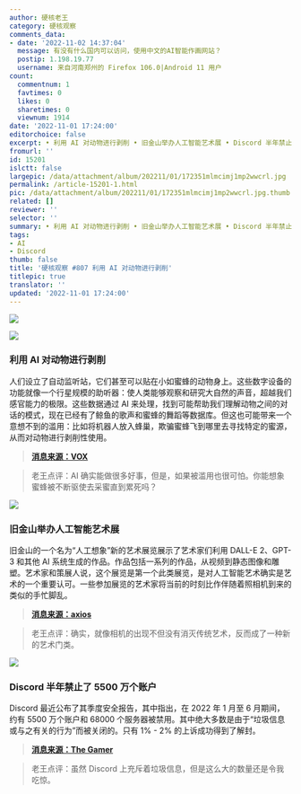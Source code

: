 ```yaml
---
author: 硬核老王
category: 硬核观察
comments_data:
- date: '2022-11-02 14:37:04'
  message: 有没有什么国内可以访问，使用中文的AI智能作画网站？
  postip: 1.198.19.77
  username: 来自河南郑州的 Firefox 106.0|Android 11 用户
count:
  commentnum: 1
  favtimes: 0
  likes: 0
  sharetimes: 0
  viewnum: 1914
date: '2022-11-01 17:24:00'
editorchoice: false
excerpt: • 利用 AI 对动物进行剥削 • 旧金山举办人工智能艺术展 • Discord 半年禁止了 5500 万个账户
fromurl: ''
id: 15201
islctt: false
largepic: /data/attachment/album/202211/01/172351mlmcimj1mp2wwcrl.jpg
permalink: /article-15201-1.html
pic: /data/attachment/album/202211/01/172351mlmcimj1mp2wwcrl.jpg.thumb.jpg
related: []
reviewer: ''
selector: ''
summary: • 利用 AI 对动物进行剥削 • 旧金山举办人工智能艺术展 • Discord 半年禁止了 5500 万个账户
tags:
- AI
- Discord
thumb: false
title: '硬核观察 #807 利用 AI 对动物进行剥削'
titlepic: true
translator: ''
updated: '2022-11-01 17:24:00'
---
```


![](/data/attachment/album/202211/01/172351mlmcimj1mp2wwcrl.jpg)


![](/data/attachment/album/202211/01/172356javiizuilrtiji4l.jpg)


### 利用 AI 对动物进行剥削


人们设立了自动监听站，它们甚至可以贴在小如蜜蜂的动物身上。这些数字设备的功能就像一个行星规模的助听器：使人类能够观察和研究大自然的声音，超越我们感官能力的极限。这些数据通过 AI 来处理，找到可能帮助我们理解动物之间的对话的模式，现在已经有了鲸鱼的歌声和蜜蜂的舞蹈等数据库。但这也可能带来一个意想不到的滥用：比如将机器人放入蜂巢，欺骗蜜蜂飞到哪里去寻找特定的蜜源，从而对动物进行剥削性使用。



> 
> **[消息来源：VOX](https://www.vox.com/recode/2022/10/30/23426406/ai-animals-google-translate-karen-bakker-sounds-of-life)**
> 
> 
> 



> 
> 老王点评：AI 确实能做很多好事，但是，如果被滥用也很可怕。你能想象蜜蜂被不断驱使去采蜜直到累死吗？
> 
> 
> 


![](/data/attachment/album/202211/01/172408d5mhwywdnyywy71v.jpg)


### 旧金山举办人工智能艺术展


旧金山的一个名为“人工想象”新的艺术展览展示了艺术家们利用 DALL-E 2、GPT-3 和其他 AI 系统生成的作品。作品包括一系列的作品，从视频到静态图像和雕塑。艺术家和策展人说，这个展览是第一个此类展览，是对人工智能艺术确实是艺术的一个重要认可。一些参加展览的艺术家将当前的时刻比作伴随着照相机到来的类似的手忙脚乱。



> 
> **[消息来源：axios](https://www.axios.com/2022/10/31/exhibit-ai-images-art-dall-e-2-gpt-3)**
> 
> 
> 



> 
> 老王点评：确实，就像相机的出现不但没有消灭传统艺术，反而成了一种新的艺术门类。
> 
> 
> 


![](/data/attachment/album/202211/01/172418y8jv8pzjj78ovs0w.jpg)


### Discord 半年禁止了 5500 万个账户


Discord 最近公布了其季度安全报告，其中指出，在 2022 年 1 月至 6 月期间，约有 5500 万个账户和 68000 个服务器被禁用。其中绝大多数是由于“垃圾信息或与之有关的行为”而被关闭的。只有 1% - 2% 的上诉成功得到了解封。



> 
> **[消息来源：The Gamer](https://www.thegamer.com/discord-bans-68000-servers-55-million-accounts/)**
> 
> 
> 



> 
> 老王点评：虽然 Discord 上充斥着垃圾信息，但是这么大的数量还是令我吃惊。
> 
> 
>